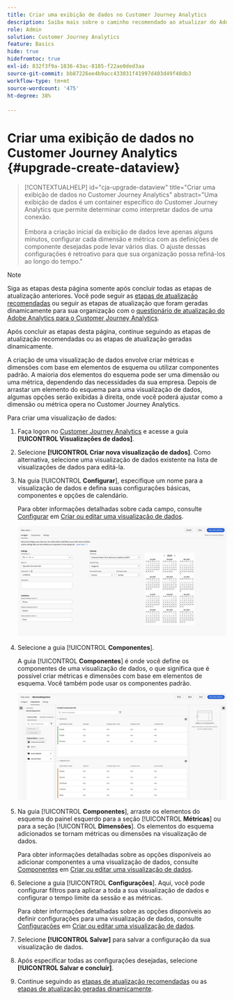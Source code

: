 ```yaml
---
title: Criar uma exibição de dados no Customer Journey Analytics
description: Saiba mais sobre o caminho recomendado ao atualizar do Adobe Analytics para o Customer Journey Analytics
role: Admin
solution: Customer Journey Analytics
feature: Basics
hide: true
hidefromtoc: true
exl-id: 832f3f9a-1836-43ac-8185-f22ae0ded3aa
source-git-commit: bb87226ee4b9acc433031f41997d403d49f48db3
workflow-type: tm+mt
source-wordcount: '475'
ht-degree: 38%

---
```


# Criar uma exibição de dados no Customer Journey Analytics {#upgrade-create-dataview}

<!-- markdownlint-disable MD034 -->

>[!CONTEXTUALHELP]
>id="cja-upgrade-dataview"
>title="Criar uma exibição de dados no Customer Journey Analytics"
>abstract="Uma exibição de dados é um container específico do Customer Journey Analytics que permite determinar como interpretar dados de uma conexão. <br><br>Embora a criação inicial da exibição de dados leve apenas alguns minutos, configurar cada dimensão e métrica com as definições de componente desejadas pode levar vários dias. O ajuste dessas configurações é retroativo para que sua organização possa refiná-los ao longo do tempo."

<!-- markdownlint-enable MD034 -->

>[!NOTE]
> 
>Siga as etapas desta página somente após concluir todas as etapas de atualização anteriores. Você pode seguir as [etapas de atualização recomendadas](/help/getting-started/cja-upgrade/cja-upgrade-recommendations.md#recommended-upgrade-steps-for-most-organizations) ou seguir as etapas de atualização que foram geradas dinamicamente para sua organização com o [questionário de atualização do Adobe Analytics para o Customer Journey Analytics](https://gigazelle.github.io/cja-ttv/).
>
>Após concluir as etapas desta página, continue seguindo as etapas de atualização recomendadas ou as etapas de atualização geradas dinamicamente.

<!-- Should we single source this instead of duplicate it? The following steps were copied from: /help/data-views/create-dataview.md -->

A criação de uma visualização de dados envolve criar métricas e dimensões com base em elementos de esquema ou utilizar componentes padrão. A maioria dos elementos do esquema pode ser uma dimensão ou uma métrica, dependendo das necessidades da sua empresa. Depois de arrastar um elemento do esquema para uma visualização de dados, algumas opções serão exibidas à direita, onde você poderá ajustar como a dimensão ou métrica opera no Customer Journey Analytics.

Para criar uma visualização de dados:

1. Faça logon no [Customer Journey Analytics](https://analytics.adobe.com) e acesse a guia **[!UICONTROL Visualizações de dados]**.

1. Selecione **[!UICONTROL Criar nova visualização de dados]**. Como alternativa, selecione uma visualização de dados existente na lista de visualizações de dados para editá-la.

1. Na guia [!UICONTROL **Configurar**], especifique um nome para a visualização de dados e defina suas configurações básicas, componentes e opções de calendário.

   Para obter informações detalhadas sobre cada campo, consulte [Configurar](/help/data-views/create-dataview.md#configure) em [Criar ou editar uma visualização de dados](/help/data-views/create-dataview.md).

   ![Configurar visualização de dados](assets/dataview-configure.png)

1. Selecione a guia [!UICONTROL **Componentes**].

   A guia [!UICONTROL **Componentes**] é onde você define os componentes de uma visualização de dados, o que significa que é possível criar métricas e dimensões com base em elementos de esquema. Você também pode usar os componentes padrão.

   ![Guia Componentes](assets/dataview-components.png)

1. Na guia [!UICONTROL **Componentes**], arraste os elementos do esquema do painel esquerdo para a seção [!UICONTROL **Métricas**] ou para a seção [!UICONTROL **Dimensões**]. Os elementos do esquema adicionados se tornam métricas ou dimensões na visualização de dados.

   Para obter informações detalhadas sobre as opções disponíveis ao adicionar componentes a uma visualização de dados, consulte [Componentes](/help/data-views/create-dataview.md#components) em [Criar ou editar uma visualização de dados](/help/data-views/create-dataview.md).

1. Selecione a guia [!UICONTROL **Configurações**]. Aqui, você pode configurar filtros para aplicar a toda a sua visualização de dados e configurar o tempo limite da sessão e as métricas.

   Para obter informações detalhadas sobre as opções disponíveis ao definir configurações para uma visualização de dados, consulte [Configurações](/help/data-views/create-dataview.md#settings) em [Criar ou editar uma visualização de dados](/help/data-views/create-dataview.md).

1. Selecione **[!UICONTROL Salvar]** para salvar a configuração da sua visualização de dados.

1. Após especificar todas as configurações desejadas, selecione **[!UICONTROL Salvar e concluir]**.

1. Continue seguindo as [etapas de atualização recomendadas](/help/getting-started/cja-upgrade/cja-upgrade-recommendations.md#recommended-upgrade-steps-for-most-organizations) ou as [etapas de atualização geradas dinamicamente](https://gigazelle.github.io/cja-ttv/).
